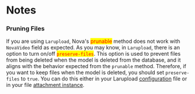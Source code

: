 # Notes

### Pruning Files

If you are using `Larupload`, Nova's <mark style="color:red;">prunable</mark> method does not work with `NovaVideo` field as expected. As you may know, in `Larupload`, there is an option to turn on/off <mark style="color:red;">`preserve-files`</mark>. This option is used to prevent files from being deleted when the model is deleted from the database, and it aligns with the behavior expected from the `prunable` method. Therefore, if you want to keep files when the model is deleted, you should set `preserve-files` to `true`. You can do this either in your Larupload [configuration](https://mostafaznv.gitbook.io/larupload/advanced-usage/configuration/preserve-files) file or in your file [attachment instance](https://mostafaznv.gitbook.io/larupload/advanced-usage/attachment/preserve-files).




